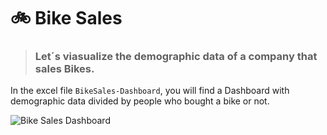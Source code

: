 # 🚲 Bike Sales 

> ### Let´s viasualize the demographic data of a company that sales Bikes.

In the excel file `BikeSales-Dashboard`, you will find a Dashboard with demographic data divided by people who bought a bike or not.

![Bike Sales Dashboard](https://github.com/MCDC172/DS-Journey/assets/133555383/c527e5b3-e05b-45d2-a205-d8c1d003c811)

